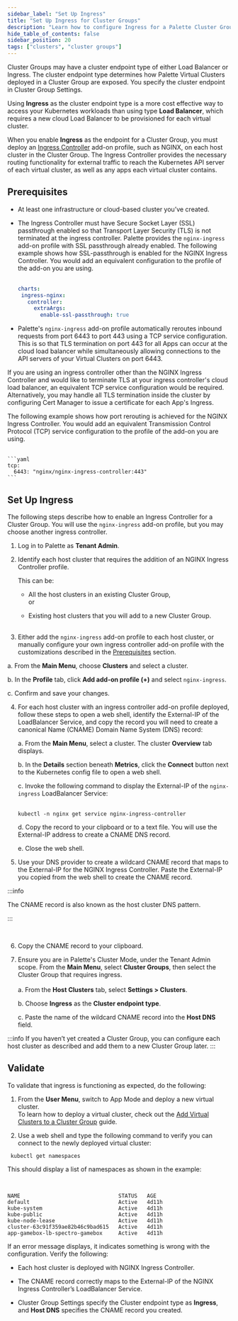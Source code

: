 ```yaml
---
sidebar_label: "Set Up Ingress"
title: "Set Up Ingress for Cluster Groups"
description: "Learn how to configure Ingress for a Palette Cluster Group"
hide_table_of_contents: false
sidebar_position: 20
tags: ["clusters", "cluster groups"]
---
```




Cluster Groups may have a cluster endpoint type of either Load Balancer or Ingress. The cluster endpoint type determines how Palette Virtual Clusters deployed in a Cluster Group are exposed. You specify the cluster endpoint in Cluster Group Settings.

Using **Ingress** as the cluster endpoint type is a more cost effective way to access your Kubernetes workloads than using type **Load Balancer**, which requires a new cloud Load Balancer to be provisioned for each virtual cluster.

When you enable **Ingress** as the endpoint for a Cluster Group, you must deploy an [Ingress Controller](https://kubernetes.io/docs/concepts/services-networking/ingress-controllers) add-on profile, such as NGINX, on each host cluster in the Cluster Group. The Ingress Controller provides the necessary routing functionality for external traffic to reach the Kubernetes API server of each virtual cluster, as well as any apps each virtual cluster contains. 

## Prerequisites

- At least one infrastructure or cloud-based cluster you’ve created.


- The Ingress Controller must have Secure Socket Layer (SSL) passthrough enabled so that Transport Layer Security (TLS) is not terminated at the ingress controller. Palette provides the ```nginx-ingress``` add-on profile with SSL passthrough already enabled. The following example shows how SSL-passthrough is enabled for the NGINX Ingress Controller. You would add an equivalent configuration to the profile of the add-on you are using. <br /><br />

   ```yaml
  charts:
    ingress-nginx:
      controller:
        extraArgs: 
          enable-ssl-passthrough: true  
  ```
 

 - Palette's ```nginx-ingress``` add-on profile automatically reroutes inbound requests from port 6443 to port 443 using a TCP service configuration. This is so that TLS termination on port 443 for all Apps can occur at the cloud load balancer while simultaneously allowing connections to the API servers of your Virtual Clusters on port 6443. 
 
 If you are using an ingress controller other than the NGINX Ingress Controller and would like to terminate TLS at your ingress controller's cloud load balancer, an equivalent TCP service configuration would be required. Alternatively, you may handle all TLS termination inside the cluster by configuring Cert Manager to issue a certificate for each App's Ingress.<br /> 
 
 The following example shows how port rerouting is achieved for the NGINX Ingress Controller. You would add an equivalent Transmission Control Protocol (TCP) service configuration to the profile of the add-on you are using. <br /><br />

    ```yaml
    tcp:   
      6443: "nginx/nginx-ingress-controller:443"  
    ```

## Set Up Ingress

The following steps describe how to enable an Ingress Controller for a Cluster Group. You will use the `nginx-ingress` add-on profile, but you may choose another ingress controller.


1. Log in to Palette as **Tenant Admin**.


2. Identify each host cluster that requires the addition of an NGINX Ingress Controller profile.

    This can be:

    - All the host clusters in an existing Cluster Group, <br />
        or
    
    - Existing host clusters that you will add to a new Cluster Group. <br /><br />

3. Either add the `nginx-ingress` add-on profile to each host cluster, or manually configure your own ingress controller add-on profile with the customizations described in the [Prerequisites](/clusters/cluster-groups/ingress-cluster-group/#prerequisites) section. 
  
  a. From the **Main Menu**, choose **Clusters** and select a cluster.

  b. In the **Profile** tab, click **Add add-on profile (+)** and select `nginx-ingress`. 

  c. Confirm and save your changes.


4. For each host cluster with an ingress controller add-on profile deployed, follow these steps to open a web shell, identify the External-IP of the LoadBalancer Service, and copy the record you will need to create a canonical Name (CNAME) Domain Name System (DNS) record:

    a. From the **Main Menu**, select a cluster. The cluster **Overview** tab displays. 

    b. In the **Details** section beneath **Metrics**, click the **Connect** button next to the Kubernetes config file to open a web shell. 
    
    c. Invoke the following command to display the External-IP of the ```nginx-ingress``` LoadBalancer Service: <br /><br />

    ```
    kubectl -n nginx get service nginx-ingress-controller
    ``` 

    d. Copy the record to your clipboard or to a text file. You will use the External-IP address to create a CNAME DNS record.
    <br />

    e. Close the web shell.


5. Use your DNS provider to create a wildcard CNAME record that maps to the External-IP for the NGINX Ingress Controller. Paste the External-IP you copied from the web shell to create the CNAME record.

  :::info

  The CNAME record is also known as the host cluster DNS pattern.

  ::: 

<br />

6. Copy the CNAME record to your clipboard.


7. Ensure you are in Palette's Cluster Mode, under the Tenant Admin scope. From the **Main Menu**, select **Cluster Groups**, then select the Cluster Group that requires ingress. <br /> <br />
    a. From the **Host Clusters** tab, select **Settings > Clusters**.    

    b. Choose **Ingress** as the **Cluster endpoint type**.

    c. Paste the name of the wildcard CNAME record into the **Host DNS** field.

  :::info
  If you haven’t yet created a Cluster Group, you can configure each host cluster as described and add them to a new Cluster Group later.
  :::

## Validate

To validate that ingress is functioning as expected, do the following: 

1. From the **User Menu**, switch to App Mode and deploy a new virtual cluster. <br />
    To learn how to deploy a virtual cluster, check out the [Add Virtual Clusters to a Cluster Group](/clusters/palette-virtual-clusters/deploy-virtual-cluster) guide.


2. Use a web shell and type the following command to verify you can connect to the newly deployed virtual cluster:

  ```shell
   kubectl get namespaces
  ```
This should display a list of namespaces as shown in the example: 

  <br />

  ```shell
  NAME                               STATUS   AGE
  default                            Active   4d11h
  kube-system                        Active   4d11h
  kube-public                        Active   4d11h
  kube-node-lease                    Active   4d11h
  cluster-63c91f359ae82b46c9bad615   Active   4d11h
  app-gamebox-lb-spectro-gamebox     Active   4d11h
  ```

If an error message displays, it indicates something is wrong with the configuration. Verify the following:

- Each host cluster is deployed with NGINX Ingress Controller.

- The CNAME record correctly maps to the External-IP of the NGINX Ingress Controller’s LoadBalancer Service.

- Cluster Group Settings specify the Cluster endpoint type as **Ingress**, and **Host DNS** specifies the CNAME record you created.






